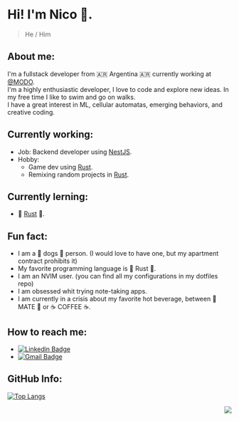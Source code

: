 # Hi! I'm Nico 👋.
> He / Him

## About me:
I'm a fullstack developer from :argentina: Argentina :argentina: currently working at [@MODO](https://github.com/playsistemico).  
I'm a highly enthusiastic developer, I love to code and explore new ideas. In my free time I like to swim and go on walks.  
I have a great interest in ML, cellular automatas, emerging behaviors, and creative coding.

## Currently working:
  - Job: Backend developer using [NestJS](https://nestjs.com/).
  - Hobby:
    - Game dev using [Rust](https://www.rust-lang.org/).
    - Remixing random projects in [Rust](https://www.rust-lang.org/).

## Currently lerning:
  - 🦀 [Rust](https://www.rust-lang.org) 🦀.

## Fun fact:
  - I am a 🐶 dogs 🐶 person. (I would love to have one, but my apartment contract prohibits it)
  - My favorite programming language is 🦀 Rust 🦀.
  - I am an NVIM user. (you can find all my configurations in my dotfiles repo)
  - I am obsessed whit trying note-taking apps.
  - I am currently in a crisis about my favorite hot beverage, between 🧉 MATE 🧉 or ☕ COFFEE ☕.

## How to reach me:
  - [![Linkedin Badge](https://img.shields.io/badge/-Linkedin-blue?style=flat-square&logo=Linkedin&logoColor=white&link=https://www.linkedin.com/in/nicolas-cesar-sabbatini-vrech-94a1b0163/)](https://www.linkedin.com/in/nicolas-cesar-sabbatini-vrech-94a1b0163/)
  - [![Gmail Badge](https://img.shields.io/badge/-Email-c14438?style=flat-square&logo=Gmail&logoColor=white&link=mailto:nik.code.things@gmail.com)](mailto:nik.code.things@gmail.com)

## GitHub Info:
[![Top Langs](https://github-readme-stats.vercel.app/api/top-langs/?username=nicolas-sabbatini&layout=compact&theme=tokyonight)](https://github.com/anuraghazra/github-readme-stats)
<div id="header" align="right">
  <img src="https://komarev.com/ghpvc/?username=nicolas-sabbatini&style=for-the-badge"/>
</div>

<!--
- [x] 🔭 I’m currently working on ...
- [x] 🌱 I’m currently learning ...
- 👯 I’m looking to collaborate on ...
- 🤔 I’m looking for help with ...
- 💬 Ask me about ...
- [x] 📫 How to reach me: ...
- [x] 😄 Pronouns: ...
- [x] ⚡ Fun fact: ...
-->
